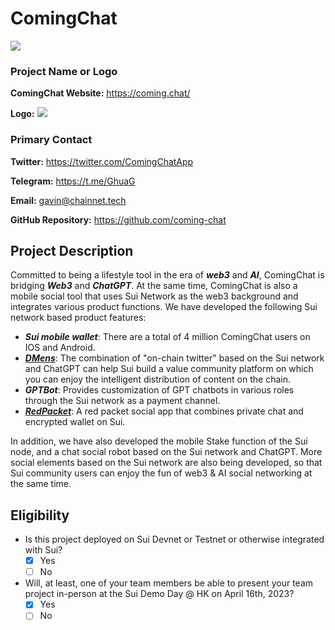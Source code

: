 # ComingChat
![](https://github.com/gguoss/sui-demo-day-hk/blob/main/assets/ComingChat2.png)


### Project Name or Logo

**ComingChat Website:** https://coming.chat/

**Logo:** ![](https://github.com/gguoss/sui-demo-day-hk/blob/main/assets/comingchat.png)


### Primary Contact
**Twitter:** https://twitter.com/ComingChatApp

**Telegram:** https://t.me/GhuaG

**Email:** gavin@chainnet.tech

**GitHub Repository:** https://github.com/coming-chat


## Project Description

Committed to being a lifestyle tool in the era of ***web3*** and ***AI***, ComingChat is bridging ***Web3*** and ***ChatGPT***.
At the same time, ComingChat is also a mobile social tool that uses Sui Network as the web3 background and integrates various product functions.
We have developed the following Sui network based product features:
- ***Sui mobile wallet***: There are a total of 4 million ComingChat users on IOS and Android.
- [***DMens***](https://dmens-app.coming.chat/): The combination of "on-chain twitter" based on the Sui network and ChatGPT can help Sui build a value community platform on which you can enjoy the intelligent distribution of content on the chain.
- ***GPTBot***: Provides customization of GPT chatbots in various roles through the Sui network as a payment channel.
- ***[RedPacket](https://github.com/coming-chat/sui-red-packet)***: A red packet social app that combines private chat and encrypted wallet on Sui.

In addition, we have also developed the mobile Stake function of the Sui node, and a chat social robot based on the Sui network and ChatGPT. More social elements based on the Sui network are also being developed, so that Sui community users can enjoy the fun of web3 & AI social networking at the same time.


## Eligibility

- Is this project deployed on Sui Devnet or Testnet or otherwise integrated with Sui?
    - [x] Yes
    - [ ] No
- Will, at least, one of your team members be able to present your team project in-person at the Sui Demo Day @ HK on April 16th, 2023?
    - [x] Yes
    - [ ] No
